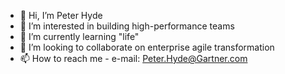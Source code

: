 - 👋 Hi, I’m Peter Hyde
- 👀 I’m interested in building high-performance teams
- 🌱 I’m currently learning "life"
- 💞️ I’m looking to collaborate on enterprise agile transformation
- 📫 How to reach me - e-mail: Peter.Hyde@Gartner.com

<!---
PeterRobertHyde/PeterRobertHyde is a ✨ special ✨ repository because its `README.md` (this file) appears on your GitHub profile.
You can click the Preview link to take a look at your changes.
--->
